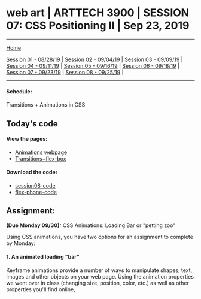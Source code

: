 # web art | ARTTECH 3900 | SESSION 07: CSS Positioning II | Sep 23, 2019
___
<a href="../">Home</a><br>

<a href="https://dougrosman.github.io/saic-webart-fa19/lectures/session01">Session 01 - 08/28/19</a> |
<a href="https://dougrosman.github.io/saic-webart-fa19/lectures/session02">Session 02 - 09/04/19</a> |
<a href="https://dougrosman.github.io/saic-webart-fa19/lectures/session03">Session 03 - 09/09/19</a> |
<a href="https://dougrosman.github.io/saic-webart-fa19/lectures/session04">Session 04 - 09/11/19</a> |
<a href="https://dougrosman.github.io/saic-webart-fa19/lectures/session05">Session 05 - 09/16/19</a> |
<a href="https://dougrosman.github.io/saic-webart-fa19/lectures/session06">Session 06 - 09/18/19</a> |
<a href="https://dougrosman.github.io/saic-webart-fa19/lectures/session07">Session 07 - 09/23/19</a> |
<a href="https://dougrosman.github.io/saic-webart-fa19/lectures/session08">Session 08 - 09/25/19</a> |

___

#### Schedule:
Transitions + Animations in CSS

## Today's code
#### View the pages:
* <a href="https://dougrosman.github.io/saic-webart-fa19/code/session08/transitions.html" target="blank">Animations webpage</a>
* <a href="https://dougrosman.github.io/saic-webart-fa19/code/session06/flex-phone-triggers.html" target="blank">Transitions+flex-box</a>
#### Download the code:
* <a href="https://dougrosman.github.io/saic-webart-fa19/downloads/session08-code.zip">session08-code</a>
* <a href="https://dougrosman.github.io/saic-webart-fa19/downloads/flex-phone-code.zip">flex-phone-code</a>



## Assignment:
**(Due Monday 09/30):** CSS Animations: Loading Bar or "petting zoo"

Using CSS animations, you have two options for an assignment to complete by Monday:

#### 1. An animated loading "bar"
Keyframe animations provide a number of ways to manipulate shapes, text, images and other objects on your web page. Using the animation properties we went over in class (changing size, position, color, etc.) as well as other properties you'll find online, 